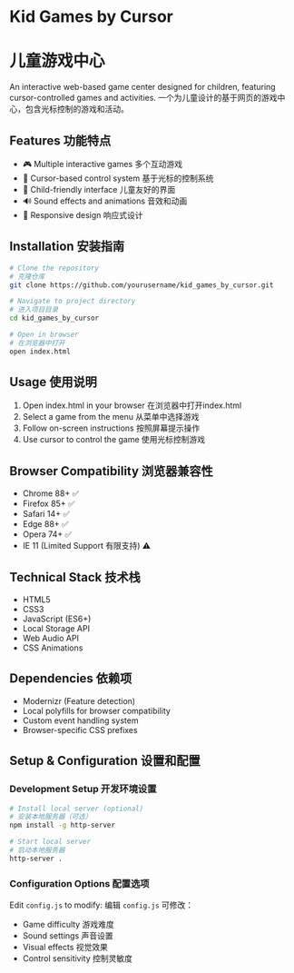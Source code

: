 # Kid Games by Cursor
# 儿童游戏中心

An interactive web-based game center designed for children, featuring cursor-controlled games and activities.
一个为儿童设计的基于网页的游戏中心，包含光标控制的游戏和活动。

## Features 功能特点

- 🎮 Multiple interactive games 多个互动游戏
- 🎯 Cursor-based control system 基于光标的控制系统
- 🌈 Child-friendly interface 儿童友好的界面
- 🔊 Sound effects and animations 音效和动画
- 📱 Responsive design 响应式设计

## Installation 安装指南

```bash
# Clone the repository
# 克隆仓库
git clone https://github.com/yourusername/kid_games_by_cursor.git

# Navigate to project directory
# 进入项目目录
cd kid_games_by_cursor

# Open in browser
# 在浏览器中打开
open index.html
```

## Usage 使用说明

1. Open index.html in your browser 在浏览器中打开index.html
2. Select a game from the menu 从菜单中选择游戏
3. Follow on-screen instructions 按照屏幕提示操作
4. Use cursor to control the game 使用光标控制游戏

## Browser Compatibility 浏览器兼容性

- Chrome 88+ ✅
- Firefox 85+ ✅
- Safari 14+ ✅
- Edge 88+ ✅
- Opera 74+ ✅
- IE 11 (Limited Support 有限支持) ⚠️

## Technical Stack 技术栈

- HTML5
- CSS3
- JavaScript (ES6+)
- Local Storage API
- Web Audio API
- CSS Animations

## Dependencies 依赖项

- Modernizr (Feature detection)
- Local polyfills for browser compatibility
- Custom event handling system
- Browser-specific CSS prefixes

## Setup & Configuration 设置和配置

### Development Setup 开发环境设置

```bash
# Install local server (optional)
# 安装本地服务器（可选）
npm install -g http-server

# Start local server
# 启动本地服务器
http-server .
```

### Configuration Options 配置选项

Edit `config.js` to modify:
编辑 `config.js` 可修改：

- Game difficulty 游戏难度
- Sound settings 声音设置
- Visual effects 视觉效果
- Control sensitivity 控制灵敏度
